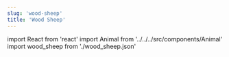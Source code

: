 ```yaml
---
slug: 'wood-sheep'
title: 'Wood Sheep'
---
```

    
import React from 'react'
import Animal from '../../../src/components/Animal'
import wood_sheep from './wood_sheep.json'
    
<Animal data={wood_sheep} />
